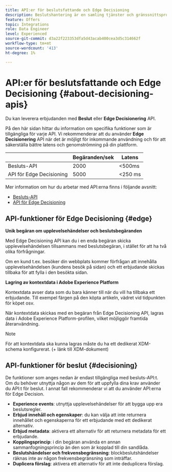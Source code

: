 ```yaml
---
title: API:er för beslutsfattande och Edge Decisioning
description: Beslutshantering är en samling tjänster och gränssnittsprogram som gör det möjligt för marknadsförare att skapa och leverera personaliserade erbjudanden för slutanvändare i alla kanaler och i alla tillämpningar med hjälp av logiska funktioner och beslutsregler.
feature: Offers
topic: Integrations
role: Data Engineer
level: Experienced
source-git-commit: d3a22f223353dfa5d43acab400cea3d5c314662f
workflow-type: tm+mt
source-wordcount: '413'
ht-degree: 1%

---
```


# API:er för beslutsfattande och Edge Decisioning {#about-decisioning-apis}

Du kan leverera erbjudanden med **Beslut** eller **Edge Decisionering** API.

På den här sidan hittar du information om specifika funktioner som är tillgängliga för varje API. Vi rekommenderar att du använder **Edge Decisionering** API när det är möjligt för inkommande användning och för att säkerställa bättre latens och genomströmning på din plattform.

|  | Begäranden/sek | Latens |
|---|---|---|
| Besluts-API | 2000 | &lt;500ms |
| API för Edge Decisioning | 5000 | &lt;250 ms |

Mer information om hur du arbetar med API:erna finns i följande avsnitt:
* [Besluts-API](decisioning-api.md)
* [API för Edge Decisioning](edge-decisioning-api.md)

## API-funktioner för Edge Decisioning {#edge}

**Unik begäran om upplevelsehändelser och beslutsbegäranden**

Med Edge Decisioning API kan du i en enda begäran skicka upplevelsehändelsen tillsammans med beslutsbegäran, i stället för att ha två olika förfrågningar.

Om en kund t.ex. besöker din webbplats kommer förfrågan att innehålla upplevelsehändelsen (kundens besök på sidan) och ett erbjudande skickas tillbaka för att fylla i den besökta sidan.

**Lagring av kontextdata i Adobe Experience Platform**

Kontextdata avser data som du bara känner till när du vill ha tillbaka ett erbjudande. Till exempel färgen på den köpta artikeln, vädret vid tidpunkten för köpet osv.

När kontextdata skickas med en begäran från Edge Decisioning API, lagras data i Adobe Experience Platform-profilen, vilket möjliggör framtida återanvändning.

>[!NOTE]
>
>För att kontextdata ska kunna lagras måste du ha ett dedikerat XDM-schema konfigurerat. (+ länk till XDM-dokument)

## API-funktioner för beslut {#decisioning}

De funktioner som anges nedan är endast tillgängliga med besluts-API:t. Om du behöver utnyttja någon av dem för att uppfylla dina krav använder du API:t för beslut. I annat fall rekommenderar vi att du använder API:erna för Edge Decision.

* **Experience events**: utnyttja upplevelsehändelser för att bygga upp era beslutsregler.
* **Erbjud innehåll och egenskaper**: du kan välja att inte returnera innehållet och egenskaperna för ett erbjudande med ett dedikerat alternativ.
* **Erbjud metadata**: aktivera ett alternativ för att returnera metadata för ett erbjudande.
* **Kopplingsprincip**: i din begäran använda en annan sammanfogningsprincip än den som är kopplad till din sandlåda.
* **Beslutshändelser och frekvensbegränsning**: blockbeslutshändelser räknas inte av någon frekvensbegränsning som inträffar.
* **Duplicera förslag**: aktivera ett alternativ för att inte deduplicera förslag.
